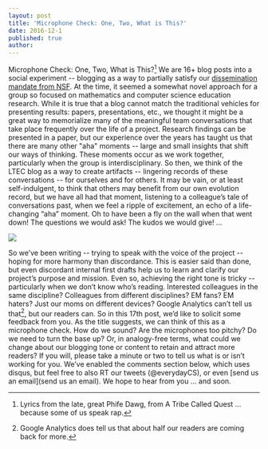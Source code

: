 ```yaml
---
layout: post
title: 'Microphone Check: One, Two, What is This?'
date: 2016-12-1
published: true
author:
---
```


Microphone Check: One, Two, What is This?[^link-tribe-called-quest] We are 16+ blog posts into a social experiment -- blogging as a way to partially satisfy our [dissemination mandate from NSF](https://www.nsf.gov/bfa/dias/policy/dmp.jsp). At the time, it seemed a somewhat novel approach for a group so focused on mathematics and computer science education research. While it is true that a blog cannot match the traditional vehicles for presenting results: papers, presentations, etc., we thought it might be a great way to memorialize many of the meaningful team conversations that take place frequently over the life of a project. Research findings can be presented in a paper, but our experience over the years has taught us that there are many other "aha" moments -- large and small insights that shift our ways of thinking. These moments occur as we work together, particularly when the group is interdisciplinary. So then, we think of the LTEC blog as a way to create artifacts -- lingering records of these conversations -- for ourselves and for others. It may be vain, or at least self-indulgent, to think that others may benefit from our own evolution record, but we have all had that moment, listening to a colleague’s tale of conversations past, when we feel a ripple of excitement, an echo of a life-changing “aha” moment. Oh to have been a fly on the wall when that went down! The questions we would ask! The kudos we would give! …

<!--excerpt-->

![](assets/2016-12-1-mic-check-81c5f6cc.jpeg)

So we’ve been writing -- trying to speak with the voice of the project -- hoping for more harmony than discordance. This is easier said than done, but even discordant internal first drafts help us to learn and clarify our project’s purpose and mission. Even so, achieving the right tone is tricky -- particularly when we don’t know who’s reading. Interested colleagues in the same discipline? Colleagues from different disciplines? EM fans? EM haters? Just our moms on different devices? Google Analytics can’t tell us that[^link-google-analytics], but our readers can. So in this 17th post, we’d like to solicit some feedback from you. As the title suggests, we can think of this as a microphone check. How do we sound? Are the microphones too pitchy? Do we need to turn the base up? Or, in analogy-free terms, what could we change about our blogging tone or content to retain and attract more readers? If you will, please take a minute or two to tell us what is or isn’t working for you. We’ve enabled the comments section below, which uses disqus, but feel free to also RT our tweets (@everydayCS), or even [send us an email](send us an email). We hope to hear from you … and soon.

 [^link-tribe-called-quest]:Lyrics from the late, great Phife Dawg, from A Tribe Called Quest ... because some of us speak rap.

[^link-google-analytics]:Google Analytics does tell us that about half our
readers are coming back for more.
